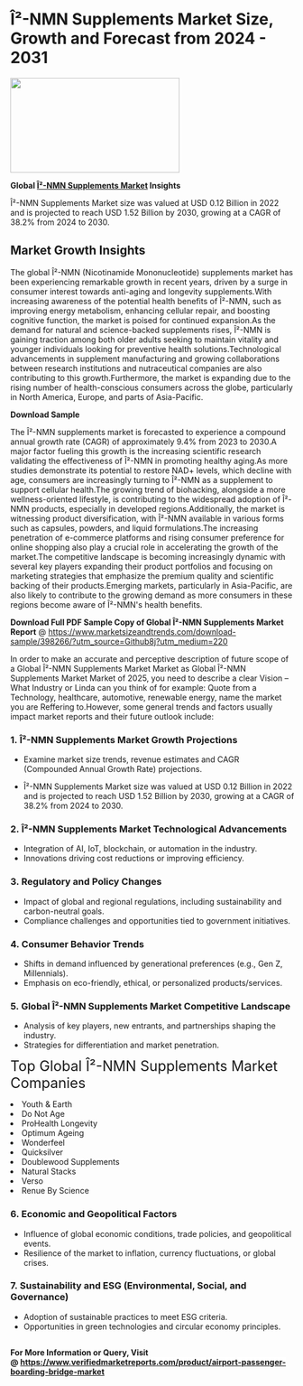 <H1>Î²-NMN Supplements Market Size, Growth and Forecast from 2024 - 2031</H1><img class="aligncenter size-medium wp-image-584254" src="https://thirdeyenews.in/wp-content/uploads/2024/09/Global-Market-Research-300x168.jpeg" alt="" width="300" height="168" /><p><strong>Global&nbsp;<a href="https://www.marketsizeandtrends.com/download-sample/398266/?utm_source=Github8j?utm_medium=220">Î²-NMN Supplements Market</a> Insights</strong></p><p>Î²-NMN Supplements Market size was valued at USD 0.12 Billion in 2022 and is projected to reach USD 1.52 Billion by 2030, growing at a CAGR of 38.2% from 2024 to 2030.</p><p><h2>Market Growth Insights</h2> <p>The global Î²-NMN (Nicotinamide Mononucleotide) supplements market has been experiencing remarkable growth in recent years, driven by a surge in consumer interest towards anti-aging and longevity supplements.With increasing awareness of the potential health benefits of Î²-NMN, such as improving energy metabolism, enhancing cellular repair, and boosting cognitive function, the market is poised for continued expansion.As the demand for natural and science-backed supplements rises, Î²-NMN is gaining traction among both older adults seeking to maintain vitality and younger individuals looking for preventive health solutions.Technological advancements in supplement manufacturing and growing collaborations between research institutions and nutraceutical companies are also contributing to this growth.Furthermore, the market is expanding due to the rising number of health-conscious consumers across the globe, particularly in North America, Europe, and parts of Asia-Pacific.</p> <p><strong>Download Sample</strong></p> <p>The Î²-NMN supplements market is forecasted to experience a compound annual growth rate (CAGR) of approximately 9.4% from 2023 to 2030.A major factor fueling this growth is the increasing scientific research validating the effectiveness of Î²-NMN in promoting healthy aging.As more studies demonstrate its potential to restore NAD+ levels, which decline with age, consumers are increasingly turning to Î²-NMN as a supplement to support cellular health.The growing trend of biohacking, alongside a more wellness-oriented lifestyle, is contributing to the widespread adoption of Î²-NMN products, especially in developed regions.Additionally, the market is witnessing product diversification, with Î²-NMN available in various forms such as capsules, powders, and liquid formulations.The increasing penetration of e-commerce platforms and rising consumer preference for online shopping also play a crucial role in accelerating the growth of the market.The competitive landscape is becoming increasingly dynamic with several key players expanding their product portfolios and focusing on marketing strategies that emphasize the premium quality and scientific backing of their products.Emerging markets, particularly in Asia-Pacific, are also likely to contribute to the growing demand as more consumers in these regions become aware of Î²-NMN's health benefits.<p><span class=""><strong>Download Full PDF Sample Copy of Global Î²-NMN Supplements Market Report</strong> @ <a href="https://www.marketsizeandtrends.com/download-sample/398266/?utm_source=Github8j?utm_medium=220" target="_blank">https://www.marketsizeandtrends.com/download-sample/398266/?utm_source=Github8j?utm_medium=220</a></span></p><p>In order to make an accurate and perceptive description of future scope of a Global&nbsp;Î²-NMN Supplements Market Market as Global&nbsp;Î²-NMN Supplements Market Market of 2025, you need to describe a clear Vision &ndash; What Industry or Linda can you think of for example: Quote from a Technology, healthcare, automotive, renewable energy, name the market you are Reffering to.However, some general trends and factors usually impact market reports and their future outlook include:</p><h3>1.&nbsp;<strong>Î²-NMN Supplements Market Growth Projections</strong></h3><ul><li>Examine market size trends, revenue estimates and CAGR (Compounded Annual Growth Rate) projections.</li><li><p>Î²-NMN Supplements Market size was valued at USD 0.12 Billion in 2022 and is projected to reach USD 1.52 Billion by 2030, growing at a CAGR of 38.2% from 2024 to 2030.</p></li></ul><h3>2.&nbsp;<strong>Î²-NMN Supplements Market Technological Advancements</strong></h3><ul><li>Integration of AI, IoT, blockchain, or automation in the industry.</li><li>Innovations driving cost reductions or improving efficiency.</li></ul><h3>3.&nbsp;<strong>Regulatory and Policy Changes</strong></h3><ul><li>Impact of global and regional regulations, including sustainability and carbon-neutral goals.</li><li>Compliance challenges and opportunities tied to government initiatives.</li></ul><h3>4.&nbsp;<strong>Consumer Behavior Trends</strong></h3><ul><li>Shifts in demand influenced by generational preferences (e.g., Gen Z, Millennials).</li><li>Emphasis on eco-friendly, ethical, or personalized products/services.</li></ul><h3>5.&nbsp;<strong>Global Î²-NMN Supplements Market Competitive Landscape</strong></h3><ul><li>Analysis of key players, new entrants, and partnerships shaping the industry.</li><li>Strategies for differentiation and market penetration.</li></ul><p data-pm-slice="1 1 []"><span style="color: inherit; font-family: inherit; font-size: 25px;">Top Global Î²-NMN Supplements Market Companies</span></p><div class="" data-test-id=""><p><li>Youth & Earth</li><li> Do Not Age</li><li> ProHealth Longevity</li><li> Optimum Ageing</li><li> Wonderfeel</li><li> Quicksilver</li><li> Doublewood Supplements</li><li> Natural Stacks</li><li> Verso</li><li> Renue By Science</li></p></div><h3>6.&nbsp;<strong>Economic and Geopolitical Factors</strong></h3><ul><li>Influence of global economic conditions, trade policies, and geopolitical events.</li><li>Resilience of the market to inflation, currency fluctuations, or global crises.</li></ul><h3>7.&nbsp;<strong>Sustainability and ESG (Environmental, Social, and Governance)</strong></h3><ul><li>Adoption of sustainable practices to meet ESG criteria.</li><li>Opportunities in green technologies and circular economy principles.</li></ul><h2><strong style="font-size: 14px;">For More Information or Query, Visit @&nbsp;</strong><a style="background-color: #ffffff; font-size: 14px;" href="https://www.marketsizeandtrends.com/report/nmn-supplements-market/" target="_blank">https://www.verifiedmarketreports.com/product/airport-passenger-boarding-bridge-market</a></h2>